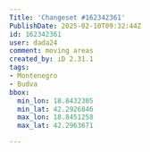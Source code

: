 ```yaml
---
Title: 'Changeset #162342361'
PublishDate: 2025-02-10T09:32:44Z
id: 162342361
user: dada24
comment: moving areas
created_by: iD 2.31.1
tags:
- Montenegro
- Budva
bbox:
  min_lon: 18.8432305
  min_lat: 42.2926846
  max_lon: 18.8451258
  max_lat: 42.2963671

---
```

